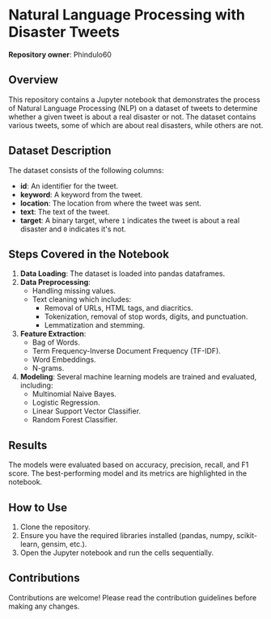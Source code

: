# Natural Language Processing with Disaster Tweets

**Repository owner**: Phindulo60

## Overview

This repository contains a Jupyter notebook that demonstrates the process of Natural Language Processing (NLP) on a dataset of tweets to determine whether a given tweet is about a real disaster or not. The dataset contains various tweets, some of which are about real disasters, while others are not.

## Dataset Description

The dataset consists of the following columns:

- **id**: An identifier for the tweet.
- **keyword**: A keyword from the tweet.
- **location**: The location from where the tweet was sent.
- **text**: The text of the tweet.
- **target**: A binary target, where `1` indicates the tweet is about a real disaster and `0` indicates it's not.

## Steps Covered in the Notebook

1. **Data Loading**: The dataset is loaded into pandas dataframes.
2. **Data Preprocessing**: 
   - Handling missing values.
   - Text cleaning which includes:
     - Removal of URLs, HTML tags, and diacritics.
     - Tokenization, removal of stop words, digits, and punctuation.
     - Lemmatization and stemming.
3. **Feature Extraction**:
   - Bag of Words.
   - Term Frequency-Inverse Document Frequency (TF-IDF).
   - Word Embeddings.
   - N-grams.
4. **Modeling**: Several machine learning models are trained and evaluated, including:
   - Multinomial Naive Bayes.
   - Logistic Regression.
   - Linear Support Vector Classifier.
   - Random Forest Classifier.

## Results

The models were evaluated based on accuracy, precision, recall, and F1 score. The best-performing model and its metrics are highlighted in the notebook.

## How to Use

1. Clone the repository.
2. Ensure you have the required libraries installed (pandas, numpy, scikit-learn, gensim, etc.).
3. Open the Jupyter notebook and run the cells sequentially.

## Contributions

Contributions are welcome! Please read the contribution guidelines before making any changes.

